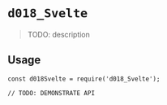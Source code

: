 # `d018_Svelte`

> TODO: description

## Usage

```
const d018Svelte = require('d018_Svelte');

// TODO: DEMONSTRATE API
```

